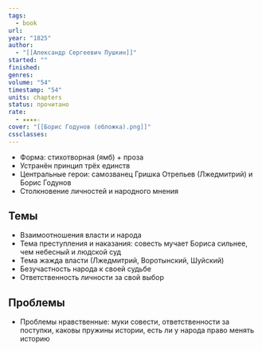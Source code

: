 ```yaml
---
tags:
  - book
url: 
year: "1825"
author:
  - "[[Александр Сергеевич Пушкин]]"
started: ""
finished: 
genres: 
volume: "54"
timestamp: "54"
units: chapters
status: прочитано
rate:
  - ★★★★☆
cover: "[[Борис Годунов (обложка).png]]"
cssclasses:
---
```

- Форма: стихотворная (ямб) + проза
- Устранён принцип трёх единств
- Центральные герои: самозванец Гришка Отрепьев (Лжедмитрий) и Борис Годунов
- Столкновение личностей и народного мнения
## Темы
- Взаимоотношения власти и народа
- Тема преступления и наказания: совесть мучает Бориса сильнее, чем небесный и людской суд
- Тема жажда власти (Лжедмитрий, Воротынский, Шуйский)
- Безучастность народа к своей судьбе
- Ответственность личности за свой выбор
## Проблемы
- Проблемы нравственные: муки совести, ответственности за поступки, каковы пружины истории, есть ли у народа право менять историю